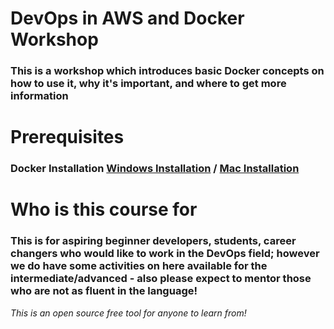 # DevOps in AWS and Docker Workshop
### This is a workshop which introduces basic Docker concepts on how to use it, why it's important, and where to get more information ###

# Prerequisites #
### Docker Installation [Windows Installation](https://docs.docker.com/v17.09/docker-for-windows/install/) / [Mac Installation](https://docs.docker.com/docker-for-mac/install/)  ###



# Who is this course for 

### This is for aspiring beginner developers, students, career changers who would like to work in the DevOps field; however we do have some activities on here available for the intermediate/advanced - also please expect to mentor those who are not as fluent in the language!  ###

*This is an open source free tool for anyone to learn from!*
